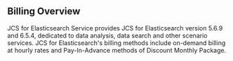 ## Billing Overview
JCS for Elasticsearch Service provides JCS for Elasticsearch version 5.6.9 and 6.5.4, dedicated to data analysis, data search and other scenario services. JCS for Elasticsearch's billing methods include on-demand billing at hourly rates and Pay-In-Advance methods of Discount Monthly Package.
